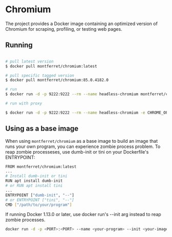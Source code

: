 # Chromium

The project provides a Docker image containing an optimized version of Chromium for scraping, profiling, or testing web pages.


## Running

```bash

# pull latest version
$ docker pull montferret/chromium:latest

# pull specific tagged version
$ docker pull montferret/chromium:85.0.4182.0

# run
$ docker run -d -p 9222:9222 --rm --name headless-chromium montferret/chromium

# run with proxy

$ docker run -d -p 9222:9222 --rm --name headless-chromium -e CHROME_OPTS='--proxy-server=my-proxy.com' montferret/chromium

```

## Using as a base image

When using ``montferret/chromium`` as a base image to build an image that runs your own program, you can experience zombie process problem. To reap zombie processeses, use dumb-init or tini on your Dockerfile's ENTRYPOINT:

```bash
FROM montferret/chromium:latest
...
# Install dumb-init or tini
RUN apt install dumb-init
# or RUN apt install tini
...
ENTRYPOINT ["dumb-init", "--"]
# or ENTRYPOINT ["tini", "--"]
CMD ["/path/to/your/program"]
```

If running Docker 1.13.0 or later, use docker run's --init arg instead to reap zombie processes.

```bash
docker run -d -p <PORT>:<PORT> --name <your-program> --init <your-image>
```
